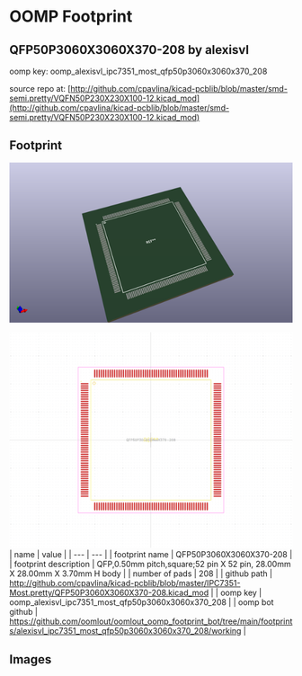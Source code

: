 # OOMP Footprint  
## QFP50P3060X3060X370-208  by alexisvl  
  
oomp key: oomp_alexisvl_ipc7351_most_qfp50p3060x3060x370_208  
  
source repo at: [http://github.com/cpavlina/kicad-pcblib/blob/master/smd-semi.pretty/VQFN50P230X230X100-12.kicad_mod](http://github.com/cpavlina/kicad-pcblib/blob/master/smd-semi.pretty/VQFN50P230X230X100-12.kicad_mod)  
## Footprint  
  
[![working_kicad_pcb_3d.png](working_kicad_pcb_3d_600.png)](working_kicad_pcb_3d.png)  
  
[![working.png](working_600.png)](working.png)  
| name | value | 
| --- | --- | 
| footprint name | QFP50P3060X3060X370-208 | 
| footprint description | QFP,0.50mm pitch,square;52 pin X 52 pin, 28.00mm X 28.00mm X 3.70mm H body | 
| number of pads | 208 | 
| github path | http://github.com/cpavlina/kicad-pcblib/blob/master/IPC7351-Most.pretty/QFP50P3060X3060X370-208.kicad_mod | 
| oomp key | oomp_alexisvl_ipc7351_most_qfp50p3060x3060x370_208 | 
| oomp bot github | https://github.com/oomlout/oomlout_oomp_footprint_bot/tree/main/footprints/alexisvl_ipc7351_most_qfp50p3060x3060x370_208/working | 
## Images  
